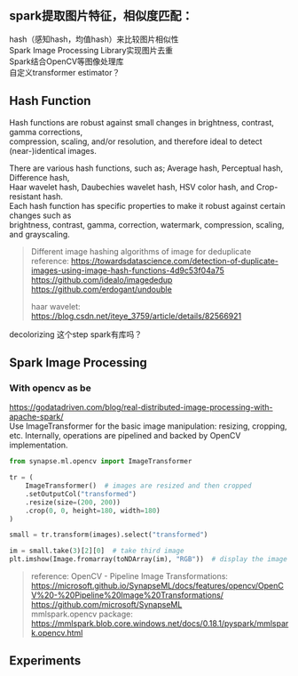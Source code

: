 
## spark提取图片特征，相似度匹配：  
hash（感知hash，均值hash）来比较图片相似性  
Spark Image Processing Library实现图片去重  
Spark结合OpenCV等图像处理库  
自定义transformer  estimator？  

## Hash Function  
Hash functions are robust against small changes in brightness, contrast, gamma corrections,  
compression, scaling, and/or resolution, and therefore ideal to detect (near-)identical images.  

There are various hash functions, such as; Average hash, Perceptual hash, Difference hash,  
Haar wavelet hash, Daubechies wavelet hash, HSV color hash, and Crop-resistant hash.   
Each hash function has specific properties to make it robust against certain changes such as  
brightness, contrast, gamma, correction, watermark, compression, scaling, and grayscaling.   
>Different image hashing algorithms of image for deduplicate  
>reference: https://towardsdatascience.com/detection-of-duplicate-images-using-image-hash-functions-4d9c53f04a75  
> https://github.com/idealo/imagededup   
> https://github.com/erdogant/undouble
> 
> haar wavelet: https://blog.csdn.net/iteye_3759/article/details/82566921

decolorizing 这个step spark有库吗？

## Spark Image Processing 
### With opencv as be
https://godatadriven.com/blog/real-distributed-image-processing-with-apache-spark/  
Use ImageTransformer for the basic image manipulation: resizing, cropping, etc. Internally, operations are pipelined and backed by OpenCV implementation.

```python
from synapse.ml.opencv import ImageTransformer

tr = (
    ImageTransformer()  # images are resized and then cropped
    .setOutputCol("transformed")
    .resize(size=(200, 200))
    .crop(0, 0, height=180, width=180)
)

small = tr.transform(images).select("transformed")

im = small.take(3)[2][0]  # take third image
plt.imshow(Image.fromarray(toNDArray(im), "RGB"))  # display the image inside notebook
```
>reference: OpenCV - Pipeline Image Transformations: https://microsoft.github.io/SynapseML/docs/features/opencv/OpenCV%20-%20Pipeline%20Image%20Transformations/  
> https://github.com/microsoft/SynapseML  
> mmlspark.opencv package: https://mmlspark.blob.core.windows.net/docs/0.18.1/pyspark/mmlspark.opencv.html  


## Experiments



